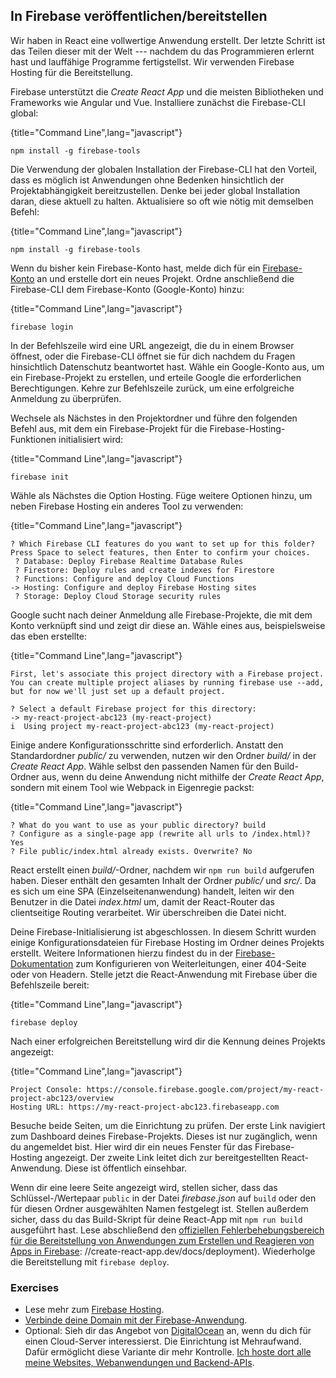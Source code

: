 ## In Firebase veröffentlichen/bereitstellen

Wir haben in React eine vollwertige Anwendung erstellt. Der letzte Schritt ist das Teilen dieser mit der Welt --- nachdem du das Programmieren erlernt hast und lauffähige Programme fertigstellst. Wir verwenden Firebase Hosting für die Bereitstellung.

Firebase unterstützt die *Create React App* und die meisten Bibliotheken und Frameworks wie Angular und Vue. Installiere zunächst die Firebase-CLI global:

{title="Command Line",lang="javascript"}
~~~~~~~
npm install -g firebase-tools
~~~~~~~

Die Verwendung der globalen Installation der Firebase-CLI hat den Vorteil, dass es möglich ist Anwendungen ohne Bedenken hinsichtlich der Projektabhängigkeit bereitzustellen. Denke bei jeder global Installation daran, diese aktuell zu halten. Aktualisiere so oft wie nötig mit demselben Befehl:

{title="Command Line",lang="javascript"}
~~~~~~~
npm install -g firebase-tools
~~~~~~~

Wenn du bisher kein Firebase-Konto hast, melde dich für ein [Firebase-Konto](https://console.firebase.google.com/) an und erstelle dort ein neues Projekt. Ordne anschließend die Firebase-CLI dem Firebase-Konto (Google-Konto) hinzu:

{title="Command Line",lang="javascript"}
~~~~~~~
firebase login
~~~~~~~

In der Befehlszeile wird eine URL angezeigt, die du in einem Browser öffnest, oder die Firebase-CLI öffnet sie für dich nachdem du Fragen hinsichtlich Datenschutz beantwortet hast. Wähle ein Google-Konto aus, um ein Firebase-Projekt zu erstellen, und erteile Google die erforderlichen Berechtigungen. Kehre zur Befehlszeile zurück, um eine erfolgreiche Anmeldung zu überprüfen.

Wechsele als Nächstes in den Projektordner und führe den folgenden Befehl aus, mit dem ein Firebase-Projekt für die Firebase-Hosting-Funktionen initialisiert wird:

{title="Command Line",lang="javascript"}
~~~~~~~
firebase init
~~~~~~~

Wähle als Nächstes die Option Hosting. Füge weitere Optionen hinzu, um neben Firebase Hosting ein anderes Tool zu verwenden:

{title="Command Line",lang="javascript"}
~~~~~~~
? Which Firebase CLI features do you want to set up for this folder? Press Space to select features, then Enter to confirm your choices.
 ? Database: Deploy Firebase Realtime Database Rules
 ? Firestore: Deploy rules and create indexes for Firestore
 ? Functions: Configure and deploy Cloud Functions
-> Hosting: Configure and deploy Firebase Hosting sites
 ? Storage: Deploy Cloud Storage security rules
~~~~~~~

Google sucht nach deiner Anmeldung alle Firebase-Projekte, die mit dem Konto verknüpft sind und zeigt dir diese an. Wähle eines aus, beispielsweise das eben erstellte:

{title="Command Line",lang="javascript"}
~~~~~~~
First, let's associate this project directory with a Firebase project.
You can create multiple project aliases by running firebase use --add,
but for now we'll just set up a default project.

? Select a default Firebase project for this directory:
-> my-react-project-abc123 (my-react-project)
i  Using project my-react-project-abc123 (my-react-project)
~~~~~~~

Einige andere Konfigurationsschritte sind erforderlich. Anstatt den Standardordner *public/* zu verwenden, nutzen wir den Ordner *build/* in der *Create React App*. Wähle selbst den passenden Namen für den Build-Ordner aus, wenn du deine Anwendung nicht mithilfe der *Create React App*, sondern mit einem Tool wie Webpack in Eigenregie packst:

{title="Command Line",lang="javascript"}
~~~~~~~
? What do you want to use as your public directory? build
? Configure as a single-page app (rewrite all urls to /index.html)? Yes
? File public/index.html already exists. Overwrite? No
~~~~~~~

React erstellt einen *build/*-Ordner, nachdem wir `npm run build` aufgerufen haben. Dieser enthält den gesamten Inhalt der Ordner *public/* und *src/*. Da es sich um eine SPA (Einzelseitenanwendung) handelt, leiten wir den Benutzer in die Datei *index.html* um, damit der React-Router das clientseitige Routing verarbeitet. Wir überschreiben die Datei nicht.

Deine Firebase-Initialisierung ist abgeschlossen. In diesem Schritt wurden einige Konfigurationsdateien für Firebase Hosting im Ordner deines Projekts erstellt. Weitere Informationen hierzu findest du in der [Firebase-Dokumentation](https://firebase.google.com/docs/hosting/full-config) zum Konfigurieren von Weiterleitungen, einer 404-Seite oder von Headern. Stelle jetzt die React-Anwendung mit Firebase über die Befehlszeile bereit:

{title="Command Line",lang="javascript"}
~~~~~~~
firebase deploy
~~~~~~~

Nach einer erfolgreichen Bereitstellung wird dir die Kennung deines Projekts angezeigt:

{title="Command Line",lang="javascript"}
~~~~~~~
Project Console: https://console.firebase.google.com/project/my-react-project-abc123/overview
Hosting URL: https://my-react-project-abc123.firebaseapp.com
~~~~~~~

Besuche beide Seiten, um die Einrichtung zu prüfen. Der erste Link navigiert zum Dashboard deines Firebase-Projekts. Dieses ist nur zugänglich, wenn du angemeldet bist. Hier wird dir ein neues Fenster für das Firebase-Hosting angezeigt. Der zweite Link leitet dich zur bereitgestellten React-Anwendung. Diese ist öffentlich einsehbar.

Wenn dir eine leere Seite angezeigt wird, stellen sicher, dass das Schlüssel-/Wertepaar `public` in der Datei *firebase.json* auf `build` oder den für diesen Ordner ausgewählten Namen festgelegt ist. Stellen außerdem sicher, dass du das Build-Skript für deine React-App mit `npm run build` ausgeführt hast. Lese abschließend den [offiziellen Fehlerbehebungsbereich für die Bereitstellung von Anwendungen zum Erstellen und Reagieren von Apps in Firebase](https): //create-react-app.dev/docs/deployment). Wiederholge die Bereitstellung mit `firebase deploy`.

### Exercises

* Lese mehr zum [Firebase Hosting](https://firebase.google.com/docs/hosting/).
* [Verbinde deine Domain mit der Firebase-Anwendung](https://firebase.google.com/docs/hosting/custom-domain).
* Optional: Sieh dir das Angebot von [DigitalOcean](https://m.do.co/c/fb27c90322f3) an, wenn du dich für einen Cloud-Server interessierst. Die Einrichtung ist Mehraufwand. Dafür ermöglicht diese Variante dir mehr Kontrolle. [Ich hoste dort alle meine Websites, Webanwendungen und Backend-APIs](https://www.robinwieruch.de/deploy-applications-digital-ocean/).
